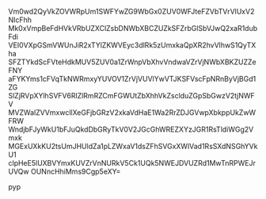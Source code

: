 Vm0wd2QyVkZOVWRpUm1SWFYwZG9WbGx0ZUV0WFJteFZVbTVrVlUxV2NIcFhh
Mk0xVmpBeFdHVkVRbUZXClZsbDNWbXBCZUZkSFZrbGlSbVJwQ2xaR1dubFdi
VEI0VXpGSmVWUnJiR2xTYlZKWVEyc3dlRk5zUmxkaQpXR2hvVlhwS1QyTXha
SFZTYkdScFVteHdkMUV5ZUV0a1ZrWnpVbXhvVndwaVZrVjNWbXBKZUZZeFNY
aFYKYms1cFVqTkNWRmxyYUVOV1ZrVjVUVlYwVTJKSFVscFpNRnByVjBGd1ZG
SlZjRVpXYlhSVFV6RlZlRmRZCmFGWUtZbXhhVkZsclduZGpSbGwzV2tjNWFV
MVZWalZVVmxwcllXeGFjbGRzV2xkaVdHaE1Wa2RrZDJGVwpXbkppUkZwWFRW
WndjbFJyWkU1bFJuQkdDbGRyTkV0V2JGcGhWREZXYzJGR1RsTldiWGg2Vmxk
MGExUXkKU2tsUmJHUldZa1pLZWxaV1dsZFhSVGxXWlVad1RsSXdNSGhYVkU1
clpHeE5lUXBVYmxKUVZrVnNURkV5Ck1UQk5NWEJDVUZRd1MwTnRPWEJrUVQw
OUNncHhiMms9Cgp5eXY=

pyp